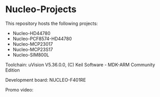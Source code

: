 # Nucleo-Projects

This repository hosts the following projects:
+ Nucleo-HD44780
+ Nucleo-PCF8574-HD44780
+ Nucleo-MCP23017
+ Nucleo-MCP23S17
+ Nucleo-SIM800L

Toolchain: uVision V5.36.0.0, (C) Keil Software - MDK-ARM Community Edition

Development board: NUCLEO-F401RE

Promo video: 